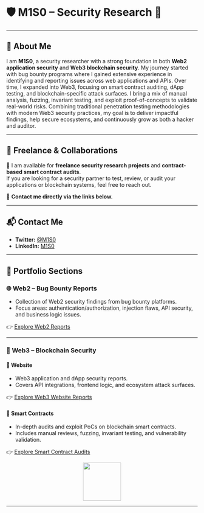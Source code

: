 
# 🛡️ M1S0 – Security Research 👾

---

## 👤 About Me  
I am **M1S0**, a security researcher with a strong foundation in both **Web2 application security** and **Web3 blockchain security**. My journey started with bug bounty programs where I gained extensive experience in identifying and reporting issues across web applications and APIs. Over time, I expanded into Web3, focusing on smart contract auditing, dApp testing, and blockchain-specific attack surfaces. I bring a mix of manual analysis, fuzzing, invariant testing, and exploit proof-of-concepts to validate real-world risks. Combining traditional penetration testing methodologies with modern Web3 security practices, my goal is to deliver impactful findings, help secure ecosystems, and continuously grow as both a hacker and auditor.  

---

## 💼 Freelance & Collaborations  
🚀 I am available for **freelance security research projects** and **contract-based smart contract audits**.  
If you are looking for a security partner to test, review, or audit your applications or blockchain systems, feel free to reach out.  

📧 **Contact me directly via the links below.**

---

## 📬 Contact Me  
- **Twitter:** [@M1S0](https://x.com/UnknownMnz)  
- **LinkedIn:** [M1S0](https://www.linkedin.com/in/m1s0/)  

---

## 📂 Portfolio Sections  

### 🌐 Web2 – Bug Bounty Reports  
- Collection of Web2 security findings from bug bounty platforms.  
- Focus areas: authentication/authorization, injection flaws, API security, and business logic issues.  

👉 [Explore Web2 Reports](./Web2/)  

---

### 🔗 Web3 – Blockchain Security  

#### 📌 Website  
- Web3 application and dApp security reports.  
- Covers API integrations, frontend logic, and ecosystem attack surfaces.  

👉 [Explore Web3 Website Reports](./Web3/Website/)  

#### 📌 Smart Contracts  
- In-depth audits and exploit PoCs on blockchain smart contracts.  
- Includes manual reviews, fuzzing, invariant testing, and vulnerability validation.  

👉 [Explore Smart Contract Audits](./Web3/SmartContracts/)  

<p align="center">
  <img src="https://media.giphy.com/media/1ynCEtlgMPAeNAqdnu/giphy.gif" width="100" />
</p>

---

